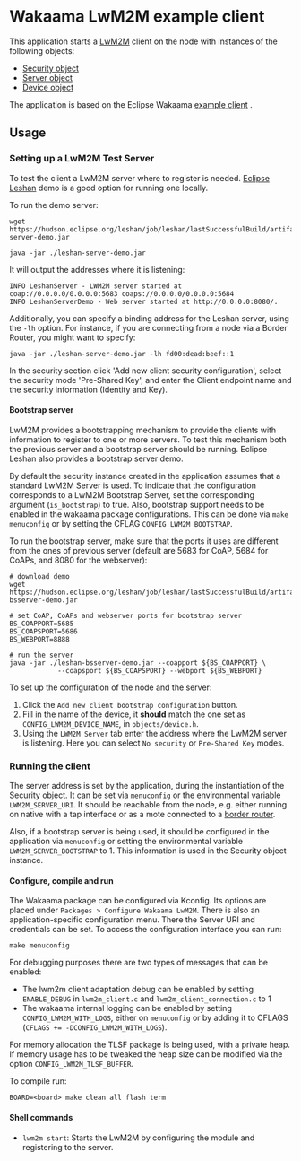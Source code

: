 # Wakaama LwM2M example client

This application starts a
[LwM2M](https://wiki.openmobilealliance.org/display/TOOL/What+is+LwM2M) client
on the node with instances of the following objects:
- [Security object](http://www.openmobilealliance.org/tech/profiles/LWM2M_Security-v1_0.xml)
- [Server object](http://www.openmobilealliance.org/tech/profiles/LWM2M_Server-v1_0.xml)
- [Device object](http://www.openmobilealliance.org/tech/profiles/LWM2M_Device-v1_0_3.xml)

The application is based on the Eclipse Wakaama
[example client](https://github.com/eclipse/wakaama/tree/master/examples/client)
.

## Usage

### Setting up a LwM2M Test Server
To test the client a LwM2M server where to register is needed.
[Eclipse Leshan](https://github.com/eclipse/leshan) demo is a good option for
running one locally.

To run the demo server:
```shell
wget https://hudson.eclipse.org/leshan/job/leshan/lastSuccessfulBuild/artifact/leshan-server-demo.jar

java -jar ./leshan-server-demo.jar
```
It will output the addresses where it is listening:
```
INFO LeshanServer - LWM2M server started at coap://0.0.0.0/0.0.0.0:5683 coaps://0.0.0.0/0.0.0.0:5684
INFO LeshanServerDemo - Web server started at http://0.0.0.0:8080/.
```

Additionally, you can specify a binding address for the Leshan server, using
the `-lh` option. For instance, if you are connecting from a node via a Border
Router, you might want to specify:

```shell
java -jar ./leshan-server-demo.jar -lh fd00:dead:beef::1
```

In the security section click 'Add new client security configuration', select the security mode
'Pre-Shared Key', and enter the Client endpoint name and the security information
(Identity and Key).

#### Bootstrap server
LwM2M provides a bootstrapping mechanism to provide the clients with information
to register to one or more servers. To test this mechanism both the previous server and a bootstrap server should be running. Eclipse Leshan also provides a bootstrap server demo.

By default the security instance created in the application assumes that a standard LwM2M Server is
used. To indicate that the configuration corresponds to a LwM2M Bootstrap Server, set the
corresponding argument (`is_bootstrap`) to true. Also, bootstrap support needs to be enabled in the
wakaama package configurations. This can be done via `make menuconfig` or by setting the CFLAG
`CONFIG_LWM2M_BOOTSTRAP`.

To run the bootstrap server, make sure that the ports it uses are different
from the ones of previous server (default are 5683 for CoAP, 5684 for CoAPs,
and 8080 for the webserver):
```shell
# download demo
wget https://hudson.eclipse.org/leshan/job/leshan/lastSuccessfulBuild/artifact/leshan-bsserver-demo.jar

# set CoAP, CoAPs and webserver ports for bootstrap server
BS_COAPPORT=5685
BS_COAPSPORT=5686
BS_WEBPORT=8888

# run the server
java -jar ./leshan-bsserver-demo.jar --coapport ${BS_COAPPORT} \
            --coapsport ${BS_COAPSPORT} --webport ${BS_WEBPORT}
```

To set up the configuration of the node and the server:
1. Click the `Add new client bootstrap configuration` button.
2. Fill in the name of the device, it **should** match the one set as `CONFIG_LWM2M_DEVICE_NAME`,
   in `objects/device.h`.
3. Using the `LWM2M Server` tab enter the address where the LwM2M server is
   listening. Here you can select `No security` or `Pre-Shared Key` modes.

### Running the client
The server address is set by the application, during the instantiation of the Security object.
It can be set via `menuconfig` or the environmental variable `LWM2M_SERVER_URI`. It should be
reachable from the node, e.g. either running on native with a tap interface or as a mote connected
to a
[border router](https://github.com/RIOT-OS/RIOT/tree/master/examples/gnrc_border_router).

Also, if a bootstrap server is being used, it should be configured in the application via
`menuconfig` or setting the environmental variable `LWM2M_SERVER_BOOTSTRAP` to 1. This information
is used in the Security object instance.

#### Configure, compile and run

The Wakaama package can be configured via Kconfig. Its options are placed
under `Packages > Configure Wakaama LwM2M`. There is also an application-specific configuration
menu. There the Server URI and credentials can be set. To access the configuration interface you
can run:
```
make menuconfig
```

For debugging purposes there are two types of messages that can be enabled:
- The lwm2m client adaptation debug can be enabled by setting `ENABLE_DEBUG` in
  `lwm2m_client.c` and `lwm2m_client_connection.c` to 1
- The wakaama internal logging can be enabled by setting
  `CONFIG_LWM2M_WITH_LOGS`, either on `menuconfig` or by adding it to CFLAGS
  (`CFLAGS += -DCONFIG_LWM2M_WITH_LOGS`).

For memory allocation the TLSF package is being used, with a private heap. If
memory usage has to be tweaked the heap size can be modified via the option
`CONFIG_LWM2M_TLSF_BUFFER`.

To compile run:

```shell
BOARD=<board> make clean all flash term
```

#### Shell commands
- `lwm2m start`: Starts the LwM2M by configuring the module and registering to
  the server.
